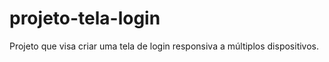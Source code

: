 # projeto-tela-login
 Projeto que visa criar uma tela de login responsiva a múltiplos dispositivos.

